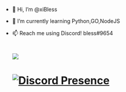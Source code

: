- 👋 Hi, I’m @xiBless
- 🌱 I’m currently learning Python,GO,NodeJS
- 📫 Reach me using Discord! bless#9654


    # ![](https://komarev.com/ghpvc/?username=xiBless&color=green)
    

    # [![Discord Presence](https://lanyard-profile-readme.vercel.app/api/802582787205890078)](https://discord.com/users/802582787205890078)
